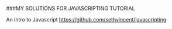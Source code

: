 ###MY SOLUTIONS FOR JAVASCRIPTING TUTORIAL

An intro to Javascript https://github.com/sethvincent/javascripting